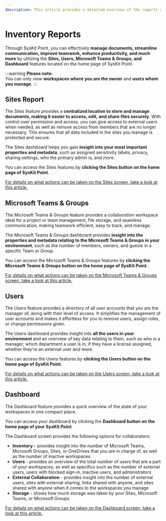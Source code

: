 ```yaml
---
description: This article provides a detailed overview of the reports available for Sites, Microsoft Teams & Groups, and Users when viewed as a collaborator. 
---
```


# Inventory Reports

Through SysKit Point, you can effectively **manage documents, streamline communication, improve teamwork, enhance productivity, and much more** by utilizing the **Sites, Users, Microsoft Teams & Groups, and Dashboard** features located on the home page of SysKit Point. 

:::warning
**Please note:**  
You can only view **workspaces where you are the owner** and **users whom you manage**.
:::


## Sites Report

The Sites feature provides a **centralized location to store and manage documents, making it easier to access, edit, and share files securely**. With control over permission and access, you can give access to external users when needed, as well as remove access from members that are no longer necessary. This ensures that all data included in the sites you manage is protected and secure. 

The Sites dashboard helps you gain **insight into your most important properties and metadata**, such as assigned sensitivity labels, privacy, sharing settings, who the primary admin is, and more. 

You can access the Sites features by **clicking the Sites button on the home page of SysKit Point**. 

[For details on what actions can be taken on the Sites screen, take a look at this article.](../../microsoft365-inventory/sites.md)


## Microsoft Teams & Groups

The Microsoft Teams & Groups feature provides a collaboration workspace ideal for a project or team management, file storage, and seamless communication, making teamwork efficient, easy to track, and manage. 

The Microsoft Teams & Groups dashboard provides **insight into the properties and metadata relating to the Microsoft Teams & Groups in your environment**, such as the number of members, owners, and guests in a specific Team or Group. 



You can access the Microsoft Teams & Groups features by **clicking the Microsoft Teams & Groups button on the home page of SysKit Point**. 

[For details on what actions can be taken on the Microsoft Teams & Groups screen, take a look at this article.](../../microsoft365-inventory/microsoft-teams-and-groups.md)


## Users 

The Users feature provides a directory of all user accounts that you are the manager of, along with their level of access. It simplifies the management of user accounts and makes it effortless for you to remove users, assign roles, or change permissions given.

The Users dashboard provides insight into **all the users in your environment** and an overview of key data relating to them, such as who is a manager, which department a user is in, if they have a license assigned, whether they're an external user and more.

You can access the Users features by **clicking the Users button on the home page of SysKit Point**. 

[For details on what actions can be taken on the Users screen, take a look at this article.](../../microsoft365-inventory/users.md)


## Dashboard

The Dashboard feature provides a quick overview of the state of your workspaces in one compact place. 

You can access your dashboard by clicking the **Dashboard button on the home page of your SysKit Point**.

The Dashboard screen provides the following options for collaborators:

* **Inventory** - provides insight into the number of Microsoft Teams, Microsoft Groups, Sites, or OneDrives that you are in charge of, as well as the number of inactive workspaces
* **Users** - provides an overview of the total number of users that are a part of your workspaces, as well as specifics such as the number of external users, users with blocked sign-in, inactive users, and administrators
* **External Collaboration** - provides insight into the number of external users, sites with external sharing, links shared with anyone, and sites shared with anyone when it comes to the workspaces you manage
* **Storage** - shows how much storage was taken by your Sites, Microsoft Teams, or Microsoft Groups 

[For details on what actions can be taken on the Dashboard screen, take a look at this article.](../../microsoft365-inventory/explore-your-microsoft-365-dashboard.md)